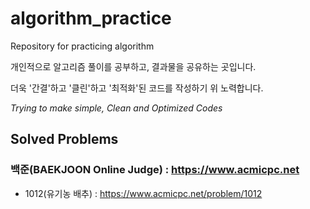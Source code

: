 # algorithm_practice
Repository for practicing algorithm

개인적으로 알고리즘 풀이를 공부하고, 결과물을 공유하는 곳입니다.

더욱 '간결'하고 '클린'하고 '최적화'된 코드를 작성하기 위 노력합니다.

*Trying to make simple, Clean and Optimized Codes*




## Solved Problems

### 백준(BAEKJOON Online Judge) : https://www.acmicpc.net

* 1012(유기농 배추) : https://www.acmicpc.net/problem/1012
